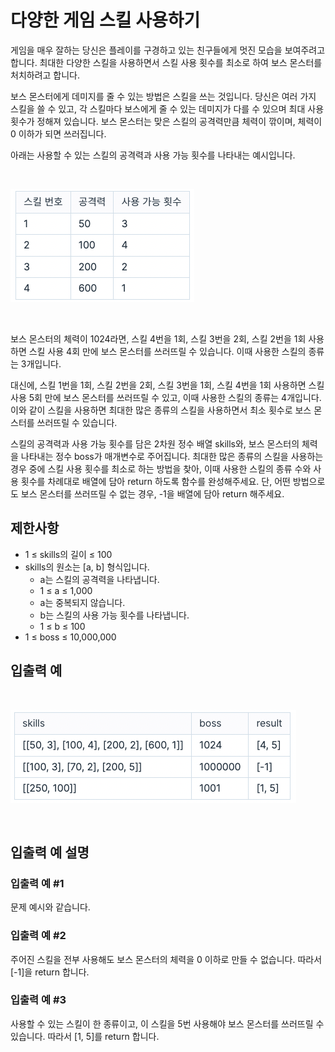 # 다양한 게임 스킬 사용하기

게임을 매우 잘하는 당신은 플레이를 구경하고 있는 친구들에게 멋진 모습을 보여주려고 합니다. 최대한 다양한 스킬을 사용하면서 스킬 사용 횟수를 최소로 하여 보스 몬스터를 처치하려고 합니다.

보스 몬스터에게 데미지를 줄 수 있는 방법은 스킬을 쓰는 것입니다. 당신은 여러 가지 스킬을 쓸 수 있고, 각 스킬마다 보스에게 줄 수 있는 데미지가 다를 수 있으며 최대 사용 횟수가 정해져 있습니다. 보스 몬스터는 맞은 스킬의 공격력만큼 체력이 깎이며, 체력이 0 이하가 되면 쓰러집니다.

아래는 사용할 수 있는 스킬의 공격력과 사용 가능 횟수를 나타내는 예시입니다.

<br>

![](gameSkills_1.png)

<br>

보스 몬스터의 체력이 1024라면, 스킬 4번을 1회, 스킬 3번을 2회, 스킬 2번을 1회 사용하면 스킬 사용 4회 만에 보스 몬스터를 쓰러뜨릴 수 있습니다. 이때 사용한 스킬의 종류는 3개입니다.

대신에, 스킬 1번을 1회, 스킬 2번을 2회, 스킬 3번을 1회, 스킬 4번을 1회 사용하면 스킬 사용 5회 만에 보스 몬스터를 쓰러뜨릴 수 있고, 이때 사용한 스킬의 종류는 4개입니다. 이와 같이 스킬을 사용하면 최대한 많은 종류의 스킬을 사용하면서 최소 횟수로 보스 몬스터를 쓰러뜨릴 수 있습니다.

스킬의 공격력과 사용 가능 횟수를 담은 2차원 정수 배열 skills와, 보스 몬스터의 체력을 나타내는 정수 boss가 매개변수로 주어집니다. 최대한 많은 종류의 스킬을 사용하는 경우 중에 스킬 사용 횟수를 최소로 하는 방법을 찾아, 이때 사용한 스킬의 종류 수와 사용 횟수를 차례대로 배열에 담아 return 하도록 함수를 완성해주세요. 단, 어떤 방법으로도 보스 몬스터를 쓰러뜨릴 수 없는 경우, -1을 배열에 담아 return 해주세요.

## 제한사항

- 1 ≤ skills의 길이 ≤ 100
- skills의 원소는 [a, b] 형식입니다.
  - a는 스킬의 공격력을 나타냅니다.
  - 1 ≤ a ≤ 1,000
  - a는 중복되지 않습니다.
  - b는 스킬의 사용 가능 횟수를 나타냅니다.
  - 1 ≤ b ≤ 100
- 1 ≤ boss ≤ 10,000,000

## 입출력 예

<br>

![](gameSkills_2.png)

<br>

## 입출력 예 설명

### 입출력 예 #1

문제 예시와 같습니다.

### 입출력 예 #2

주어진 스킬을 전부 사용해도 보스 몬스터의 체력을 0 이하로 만들 수 없습니다. 따라서 [-1]을 return 합니다.

### 입출력 예 #3

사용할 수 있는 스킬이 한 종류이고, 이 스킬을 5번 사용해야 보스 몬스터를 쓰러뜨릴 수 있습니다. 따라서 [1, 5]를 return 합니다.
